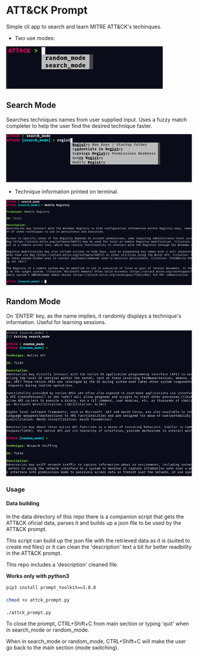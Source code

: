 # ATT&CK Prompt

Simple cli app to search and learn MITRE ATT&CK's techinques.

* Two use modes:

![Mode Selection](/imgs/select_mode.png)

## Search Mode

Searches techniques names from user supplied input. Uses a fuzzy match completer to help the user find the desired technique faster.

![Technique Search suggestions](/imgs/search_technique.png)

* Technique information printed on terminal.

![Technique Information](/imgs/technique_info.png)


## Random Mode

On 'ENTER' key, as the name implies, it randomly displays a technique's information.
Useful for learning sessions.

![Random Mode](/imgs/random_mode.png)

### Usage

#### Data building

In the data directory of this repo there is a companion script that gets the ATT&CK oficial data, parses it and builds up a json file to be used by the ATT&CK prompt.

This script can build up the json file with the retrieved data as it is (suited to create md files) or it can clean the 'description' text a bit for better readbility in the ATT&CK prompt.

This repo includes a 'description' cleaned file.

**Works only with python3**

```bash
pip3 install prompt_toolkit==3.0.8

chmod +x attck_prompt.py

./attck_prompt.py
```

To close the prompt, CTRL+Shift+C from main section or typing 'quit' when in search_mode or random_mode.

When in search_mode or random_mode, CTRL+Shift+C will make the user go back to the main section (mode switching).

